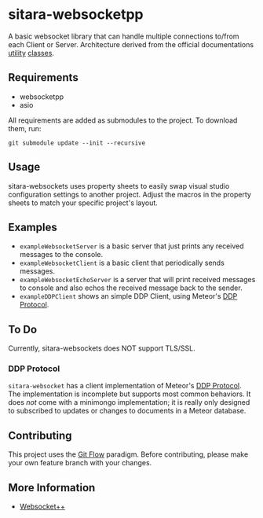 # sitara-websocketpp

A basic websocket library that can handle multiple connections to/from each Client or Server.  Architecture derived from the official documentations [utility](https://github.com/zaphoyd/websocketpp/tree/master/tutorials/utility_client)
[classes](https://github.com/zaphoyd/websocketpp/tree/master/tutorials/utility_server).

## Requirements
* websocketpp
* asio

All requirements are added as submodules to the project.  To download them, run:

```
git submodule update --init --recursive
```

## Usage
sitara-websockets uses property sheets to easily swap visual studio configuration settings to another project.  Adjust the macros in the property sheets to match your specific project's layout.

## Examples
* `exampleWebsocketServer` is a basic server that just prints any received messages to the console.
* `exampleWebsocketClient` is a basic client that periodically sends messages.
* `exampleWebsocketEchoServer` is a server that will print received messages to console and also echos the received message back to the sender.
* `exampleDDPClient` shows an simple DDP Client, using Meteor's [DDP Protocol](https://github.com/meteor/meteor/blob/devel/packages/ddp/DDP.md).

## To Do
Currently, sitara-websockets does NOT support TLS/SSL.

### DDP Protocol
`sitara-websocket` has a client implementation of Meteor's [DDP Protocol](https://github.com/meteor/meteor/blob/devel/packages/ddp/DDP.md).  The implementation is incomplete but supports most common behaviors.  It does *not* come with a minimongo implementation; it is really only designed to subscribed to updates or changes to documents in a Meteor database.

## Contributing
This project uses the [Git Flow](http://nvie.com/posts/a-successful-git-branching-model/) paradigm.  Before contributing, please make your own feature branch with your changes.

## More Information
* [Websocket++](https://www.zaphoyd.com/websocketpp/)
